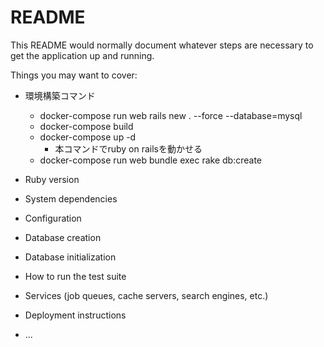 # README

This README would normally document whatever steps are necessary to get the
application up and running.

Things you may want to cover:

* 環境構築コマンド
    - docker-compose run web rails new . --force --database=mysql
    - docker-compose build
    - docker-compose up -d
        - 本コマンドでruby on railsを動かせる
    - docker-compose run web bundle exec rake db:create

* Ruby version

* System dependencies

* Configuration

* Database creation

* Database initialization

* How to run the test suite

* Services (job queues, cache servers, search engines, etc.)

* Deployment instructions

* ...
